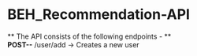 # BEH_Recommendation-API
** The API consists of the following endpoints - **  
**POST--** /user/add -> Creates a new user 
